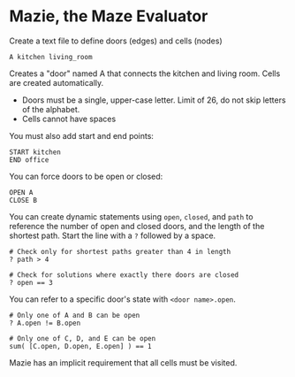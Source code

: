 Mazie, the Maze Evaluator
=====

Create a text file to define doors (edges) and cells (nodes)

`A kitchen living_room`

Creates a "door" named A that connects the kitchen and living room. Cells are created automatically.

- Doors must be a single, upper-case letter. Limit of 26, do not skip letters of the alphabet.
- Cells cannot have spaces

You must also add start and end points:

```
START kitchen
END office
```

You can force doors to be open or closed:

```
OPEN A
CLOSE B
```

You can create dynamic statements using `open`, `closed`, and `path` to reference the number of open and closed doors, and the length of the shortest path. Start the line with a `?` followed by a space.

```
# Check only for shortest paths greater than 4 in length
? path > 4

# Check for solutions where exactly there doors are closed
? open == 3
```

You can refer to a specific door's state with `<door name>.open`.

```
# Only one of A and B can be open
? A.open != B.open

# Only one of C, D, and E can be open
sum( [C.open, D.open, E.open] ) == 1
```

Mazie has an implicit requirement that all cells must be visited.
